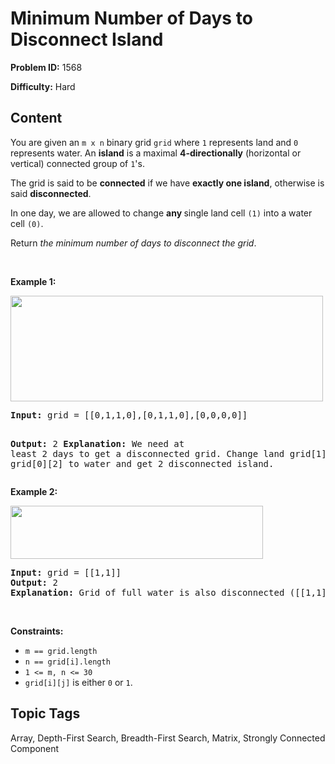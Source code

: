 # Minimum Number of Days to Disconnect Island

**Problem ID:** 1568

**Difficulty:** Hard

## Content
<p>You are given an <code>m x n</code> binary grid <code>grid</code> where <code>1</code> represents land and <code>0</code> represents water. An <strong>island</strong> is a maximal <strong>4-directionally</strong> (horizontal or vertical) connected group of <code>1</code>&#39;s.</p>

<p>The grid is said to be <strong>connected</strong> if we have <strong>exactly one island</strong>, otherwise is said <strong>disconnected</strong>.</p>

<p>In one day, we are allowed to change <strong>any </strong>single land cell <code>(1)</code> into a water cell <code>(0)</code>.</p>

<p>Return <em>the minimum number of days to disconnect the grid</em>.</p>

<p>&nbsp;</p>
<p><strong class="example">Example 1:</strong></p>
<img alt="" src="https://assets.leetcode.com/uploads/2021/12/24/land1.jpg" style="width: 500px; height: 169px;" />
<pre>
<strong>Input:</strong> grid = [[0,1,1,0],[0,1,1,0],[0,0,0,0]]

<strong>Output:</strong> 2
<strong>Explanation:</strong> We need at least 2 days to get a disconnected grid.
Change land grid[1][1] and grid[0][2] to water and get 2 disconnected island.
</pre>

<p><strong class="example">Example 2:</strong></p>
<img alt="" src="https://assets.leetcode.com/uploads/2021/12/24/land2.jpg" style="width: 404px; height: 85px;" />
<pre>
<strong>Input:</strong> grid = [[1,1]]
<strong>Output:</strong> 2
<strong>Explanation:</strong> Grid of full water is also disconnected ([[1,1]] -&gt; [[0,0]]), 0 islands.
</pre>

<p>&nbsp;</p>
<p><strong>Constraints:</strong></p>

<ul>
	<li><code>m == grid.length</code></li>
	<li><code>n == grid[i].length</code></li>
	<li><code>1 &lt;= m, n &lt;= 30</code></li>
	<li><code>grid[i][j]</code> is either <code>0</code> or <code>1</code>.</li>
</ul>


## Topic Tags
Array, Depth-First Search, Breadth-First Search, Matrix, Strongly Connected Component
